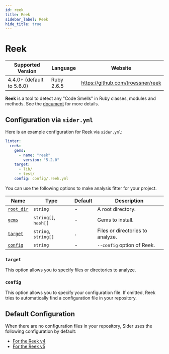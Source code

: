 ```yaml
---
id: reek
title: Reek
sidebar_label: Reek
hide_title: true
---
```


# Reek

| Supported Version         | Language   | Website                           |
| ------------------------- | ---------- | --------------------------------- |
| 4.4.0+ (default to 5.6.0) | Ruby 2.6.5 | https://github.com/troessner/reek |

**Reek** is a tool to detect any "Code Smells" in Ruby classes, modules and methods.
See the [document](https://github.com/troessner/reek#readme) for more details.

## Configuration via `sider.yml`

Here is an example configuration for Reek via `sider.yml`:

```yaml
linter:
  reek:
    gems:
      - name: "reek"
        version: "5.2.0"
    target:
      - lib/
      - test/
    config: config/.reek.yml
```

You can use the following options to make analysis fitter for your project.

| Name                                                                        | Type                 | Default | Description                      |
| --------------------------------------------------------------------------- | -------------------- | ------- | -------------------------------- |
| [`root_dir`](../../getting-started/custom-configuration.md#root_dir-option) | `string`             | -       | A root directory.                |
| [`gems`](../../getting-started/custom-configuration.md#gems-option)         | `string[]`, `hash[]` | -       | Gems to install.                 |
| [`target`](#target)                                                         | `string`, `string[]` | `.`     | Files or directories to analyze. |
| [`config`](#config)                                                         | `string`             | -       | `--config` option of Reek.       |

### `target`

This option allows you to specify files or directories to analyze.

### `config`

This option allows you to specify your configuration file.
If omitted, Reek tries to automatically find a configuration file in your repository.

## Default Configuration

When there are no configuration files in your repository, Sider uses the following configuration by default:

- [For the Reek v4](https://github.com/sider/runners/blob/master/images/reek/v4.reek.yml)
- [For the Reek v5](https://github.com/sider/runners/blob/master/images/reek/v5.reek.yml)
